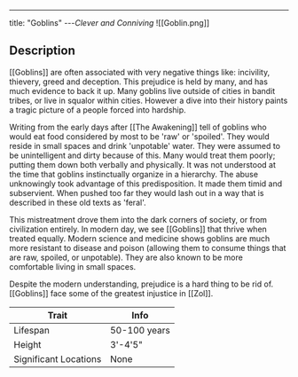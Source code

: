 ---
title: "Goblins"
---*Clever and Conniving*
![[Goblin.png]]

## Description
[[Goblins]] are often associated with very negative things like: incivility, thievery, greed and deception. This prejudice is held by many, and has much evidence to back it up. Many goblins live outside of cities in bandit tribes, or live in squalor within cities. However a dive into their history paints a tragic picture of a people forced into hardship.

Writing from the early days after [[The Awakening]] tell of goblins who would eat food considered by most to be 'raw' or 'spoiled'. They would reside in small spaces and drink 'unpotable' water. They were assumed to be unintelligent and dirty because of this. Many would treat them poorly; putting them down both verbally and physically. It was not understood at the time that goblins instinctually organize in a hierarchy. The abuse unknowingly took advantage of this predisposition. It made them timid and subservient. When pushed too far they would lash out in a way that is described in these old texts as 'feral'. 

This mistreatment drove them into the dark corners of society, or from civilization entirely. In modern day, we see [[Goblins]] that thrive when treated equally. Modern science and medicine shows goblins are much more resistant to disease and poison (allowing them to consume things that are raw, spoiled, or unpotable). They are also known to be more comfortable living in small spaces.

Despite the modern understanding, prejudice is a hard thing to be rid of. [[Goblins]] face some of the greatest injustice in [[Zol]].

| Trait | Info |
| --- | --- |
| Lifespan | 50-100 years |
| Height | 3'-4'5" |
| Significant Locations | None |